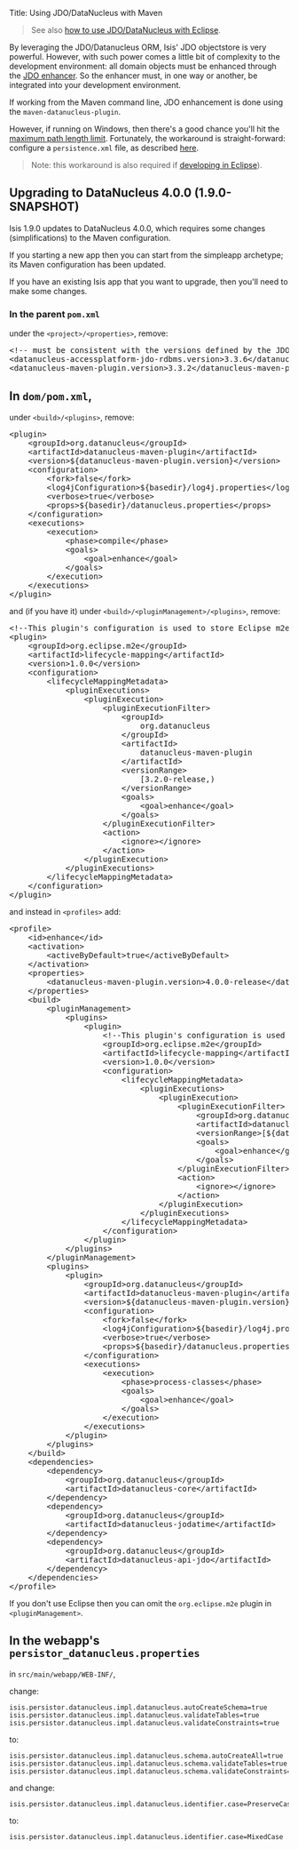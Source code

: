 Title: Using JDO/DataNucleus with Maven

> See also [how to use JDO/DataNucleus with Eclipse](./datanucleus-and-eclipse.html).  

By leveraging the JDO/Datanucleus ORM, Isis' JDO objectstore is very powerful. However, with such power comes a little bit of complexity to the development environment: all domain objects must be enhanced through the [JDO enhancer](http://db.apache.org/jdo/enhancement.html).  So the enhancer must, in one way or another, be integrated into your development environment.

If working from the Maven command line, JDO enhancement is done using the `maven-datanucleus-plugin`.

However, if running on Windows, then there's a good chance you'll hit the [maximum path length limit](http://msdn.microsoft.com/en-us/library/aa365247%28VS.85%29.aspx#maxpath). Fortunately, the workaround is straight-forward: configure a `persistence.xml` file, as described [here](./persistence_xml.html).

> Note: this workaround is also required if [developing in Eclipse](./datanucleus-and-eclipse.html)).

## Upgrading to DataNucleus 4.0.0 (1.9.0-SNAPSHOT)

Isis 1.9.0 updates to DataNucleus 4.0.0, which requires some changes (simplifications) to the Maven configuration.  

If you starting a new app then you can start from the simpleapp archetype; its Maven configuration has been updated.

If you have an existing Isis app that you want to upgrade, then you'll need to make some changes.

### In the parent `pom.xml`

under the `<project>/<properties>`, remove:

<pre>
&lt;!-- must be consistent with the versions defined by the JDO Objectstore --&gt;
&lt;datanucleus-accessplatform-jdo-rdbms.version&gt;3.3.6&lt;/datanucleus-accessplatform-jdo-rdbms.version&gt;
&lt;datanucleus-maven-plugin.version&gt;3.3.2&lt;/datanucleus-maven-plugin.version&gt;
</pre>


## In `dom/pom.xml`, 

under `<build>/<plugins>`, remove:

<pre>
&lt;plugin&gt;
    &lt;groupId&gt;org.datanucleus&lt;/groupId&gt;
    &lt;artifactId&gt;datanucleus-maven-plugin&lt;/artifactId&gt;
    &lt;version&gt;${datanucleus-maven-plugin.version}&lt;/version&gt;
    &lt;configuration&gt;
        &lt;fork&gt;false&lt;/fork&gt;
        &lt;log4jConfiguration&gt;${basedir}/log4j.properties&lt;/log4jConfiguration&gt;
        &lt;verbose&gt;true&lt;/verbose&gt;
        &lt;props&gt;${basedir}/datanucleus.properties&lt;/props&gt;
    &lt;/configuration&gt;
    &lt;executions&gt;
        &lt;execution&gt;
            &lt;phase&gt;compile&lt;/phase&gt;
            &lt;goals&gt;
                &lt;goal&gt;enhance&lt;/goal&gt;
            &lt;/goals&gt;
        &lt;/execution&gt;
    &lt;/executions&gt;
&lt;/plugin&gt;
</pre>

and (if you have it) under `<build>/<pluginManagement>/<plugins>`, remove:

<pre>
&lt;!--This plugin's configuration is used to store Eclipse m2e settings only. It has no influence on the Maven build itself.--&gt;
&lt;plugin&gt;
    &lt;groupId&gt;org.eclipse.m2e&lt;/groupId&gt;
    &lt;artifactId&gt;lifecycle-mapping&lt;/artifactId&gt;
    &lt;version&gt;1.0.0&lt;/version&gt;
    &lt;configuration&gt;
        &lt;lifecycleMappingMetadata&gt;
            &lt;pluginExecutions&gt;
                &lt;pluginExecution&gt;
                    &lt;pluginExecutionFilter&gt;
                        &lt;groupId&gt;
                            org.datanucleus
                        &lt;/groupId&gt;
                        &lt;artifactId&gt;
                            datanucleus-maven-plugin
                        &lt;/artifactId&gt;
                        &lt;versionRange&gt;
                            [3.2.0-release,)
                        &lt;/versionRange&gt;
                        &lt;goals&gt;
                            &lt;goal&gt;enhance&lt;/goal&gt;
                        &lt;/goals&gt;
                    &lt;/pluginExecutionFilter&gt;
                    &lt;action&gt;
                        &lt;ignore&gt;&lt;/ignore&gt;
                    &lt;/action&gt;
                &lt;/pluginExecution&gt;
            &lt;/pluginExecutions&gt;
        &lt;/lifecycleMappingMetadata&gt;
    &lt;/configuration&gt;
&lt;/plugin&gt;
</pre>

and instead in `<profiles>` add:

<pre>
&lt;profile&gt;
    &lt;id&gt;enhance&lt;/id&gt;
    &lt;activation&gt;
        &lt;activeByDefault&gt;true&lt;/activeByDefault&gt;
    &lt;/activation&gt;
    &lt;properties&gt;
        &lt;datanucleus-maven-plugin.version&gt;4.0.0-release&lt;/datanucleus-maven-plugin.version&gt;
    &lt;/properties&gt;
    &lt;build&gt;
        &lt;pluginManagement&gt;
            &lt;plugins&gt;
                &lt;plugin&gt;
                    &lt;!--This plugin's configuration is used to store Eclipse m2e settings only. It has no influence on the Maven build itself.--&gt;
                    &lt;groupId&gt;org.eclipse.m2e&lt;/groupId&gt;
                    &lt;artifactId&gt;lifecycle-mapping&lt;/artifactId&gt;
                    &lt;version&gt;1.0.0&lt;/version&gt;
                    &lt;configuration&gt;
                        &lt;lifecycleMappingMetadata&gt;
                            &lt;pluginExecutions&gt;
                                &lt;pluginExecution&gt;
                                    &lt;pluginExecutionFilter&gt;
                                        &lt;groupId&gt;org.datanucleus&lt;/groupId&gt;
                                        &lt;artifactId&gt;datanucleus-maven-plugin&lt;/artifactId&gt;
                                        &lt;versionRange&gt;[${datanucleus-maven-plugin.version},)&lt;/versionRange&gt;
                                        &lt;goals&gt;
                                            &lt;goal&gt;enhance&lt;/goal&gt;
                                        &lt;/goals&gt;
                                    &lt;/pluginExecutionFilter&gt;
                                    &lt;action&gt;
                                        &lt;ignore&gt;&lt;/ignore&gt;
                                    &lt;/action&gt;
                                &lt;/pluginExecution&gt;
                            &lt;/pluginExecutions&gt;
                        &lt;/lifecycleMappingMetadata&gt;
                    &lt;/configuration&gt;
                &lt;/plugin&gt;
            &lt;/plugins&gt;
        &lt;/pluginManagement&gt;
        &lt;plugins&gt;
            &lt;plugin&gt;
                &lt;groupId&gt;org.datanucleus&lt;/groupId&gt;
                &lt;artifactId&gt;datanucleus-maven-plugin&lt;/artifactId&gt;
                &lt;version&gt;${datanucleus-maven-plugin.version}&lt;/version&gt;
                &lt;configuration&gt;
                    &lt;fork&gt;false&lt;/fork&gt;
                    &lt;log4jConfiguration&gt;${basedir}/log4j.properties&lt;/log4jConfiguration&gt;
                    &lt;verbose&gt;true&lt;/verbose&gt;
                    &lt;props&gt;${basedir}/datanucleus.properties&lt;/props&gt;
                &lt;/configuration&gt;
                &lt;executions&gt;
                    &lt;execution&gt;
                        &lt;phase&gt;process-classes&lt;/phase&gt;
                        &lt;goals&gt;
                            &lt;goal&gt;enhance&lt;/goal&gt;
                        &lt;/goals&gt;
                    &lt;/execution&gt;
                &lt;/executions&gt;
            &lt;/plugin&gt;
        &lt;/plugins&gt;
    &lt;/build&gt;
    &lt;dependencies&gt;
        &lt;dependency&gt;
            &lt;groupId&gt;org.datanucleus&lt;/groupId&gt;
            &lt;artifactId&gt;datanucleus-core&lt;/artifactId&gt;
        &lt;/dependency&gt;
        &lt;dependency&gt;
            &lt;groupId&gt;org.datanucleus&lt;/groupId&gt;
            &lt;artifactId&gt;datanucleus-jodatime&lt;/artifactId&gt;
        &lt;/dependency&gt;
        &lt;dependency&gt;
            &lt;groupId&gt;org.datanucleus&lt;/groupId&gt;
            &lt;artifactId&gt;datanucleus-api-jdo&lt;/artifactId&gt;
        &lt;/dependency&gt;
    &lt;/dependencies&gt;
&lt;/profile&gt;
</pre>
    
If you don't use Eclipse then you can omit the `org.eclipse.m2e` plugin in `<pluginManagement>`.


## In the webapp's `persistor_datanucleus.properties`

in `src/main/webapp/WEB-INF/`, 

change:

    isis.persistor.datanucleus.impl.datanucleus.autoCreateSchema=true
    isis.persistor.datanucleus.impl.datanucleus.validateTables=true
    isis.persistor.datanucleus.impl.datanucleus.validateConstraints=true

to:

    isis.persistor.datanucleus.impl.datanucleus.schema.autoCreateAll=true
    isis.persistor.datanucleus.impl.datanucleus.schema.validateTables=true
    isis.persistor.datanucleus.impl.datanucleus.schema.validateConstraints=true

and change:

    isis.persistor.datanucleus.impl.datanucleus.identifier.case=PreserveCase

to:

    isis.persistor.datanucleus.impl.datanucleus.identifier.case=MixedCase

